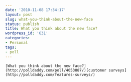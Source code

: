 ```yaml
---
date: '2010-11-08 17:34:17'
layout: post
slug: what-you-think-about-the-new-face
status: publish
title: What you think about the new face?
wordpress_id: '631'
categories:
- Personal
tags:
- poll
---
```




	[What you think about the new face?](http://polldaddy.com/poll/4053887/)[customer surveys](http://polldaddy.com/features-surveys/)

